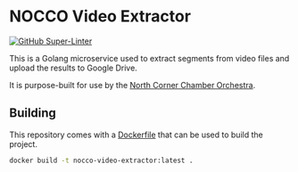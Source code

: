 # NOCCO Video Extractor

[![GitHub Super-Linter](https://github.com/ssmall/nocco-video-extractor/workflows/Lint%20Code%20Base/badge.svg)](https://github.com/marketplace/actions/super-linter)

This is a Golang microservice used to extract segments from video files
and upload the results to Google Drive.

It is purpose-built for use by the [North Corner Chamber Orchestra][].

## Building

This repository comes with a [Dockerfile][] that can be used to build
the project.

```bash
docker build -t nocco-video-extractor:latest .
```

[North Corner Chamber Orchestra]: https://nocco.org
[Dockerfile]: Dockerfile
